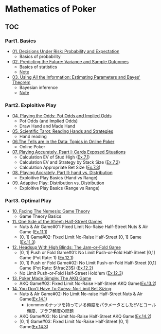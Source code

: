 # Mathematics of Poker

## TOC

### Part1. Basics

- [01. Decisions Under Risk: Probability and Expectation](chapter01/main.md)
  - Basics of probability
- [02. Predicting the Future: Variance and Sample Outcomes](chapter02/main.md)
  - Basics of statistics
  - [Note](chapter02/note.md)
- [03. Using All the Information: Estimating Parameters and Bayes' Theorem](chapter03/main.md)
  - Bayesian inference
  - [Note](chapter03/note.md)

### Part2. Exploitive Play

- [04. Playing the Odds: Pot Odds and Implied Odds](chapter04/main.md)
  - Pot Odds (and Implied Odds)
  - Draw Hand and Made Hand
- [05. Scientific Tarot: Reading Hands and Strategies](chapter05/main.md)
  - Hand reading
- [06.The Tells are in the Data: Topics in Online Poker](chapter06/main.md)
  - Online Poker
- [07. Playing Accurately, Psart I: Cards Exposed Situations](chapter07/main.md)
  - Calculation EV of Stud High ([Ex.7.1](chapter07/main.md#ex7-1))
  - Calculation EV and Strategy by Stack Size ([Ex.7.2](chapter07/main.md#ex7-2))
  - Calculation Appropriate Bet Size ([Ex.7.3](chapter07/main.md#ex7-3))
- [08. Playing Accrately, Part Ⅱ: hand vs. Distribution](chapter08/main.md)
  - Exploitive Play Basics (Hand vs Range)
- [09. Adaptive Play: Distribution vs. Distribution](chapter09/main.md)
  - Exploitive Play Basics (Range vs Range)

### Part3. Optimal Play

- [10. Facing The Nemesis: Game Theory](chapter10/main.md)
  - Game Theory Basics
- [11. One Side of the Street: Half-Street Games](chapter11/main.md)
  - Nuts & Air Game#01: Fixed Limit No-Raise Half-Street Nuts & Air Game ([Ex.11.1](chapter11/main.md#ex111-透視のゲーム))
  - \[0, 1\] Game#02: Fixed Limit No-Raise Half-Street \[0, 1\] Game ([Ex.11.3](chapter11/main.md#ex113-0-1game2))
- [12. Headsup With High Blinds: The Jam-or-Fold Game](chapter12/main.md)
  - \[0, 1\] Push or Fold Game#01: No Limit Push-or-Fold Half-Street \[0,1\] Game (Pot Rate: 1) ([Ex.12.1](chapter12/main.md#ex121-01push-or-fold-game1))
  - \[0, 1\] Push or Fold Game#02: No Limit Push-or-Fold Half-Street \[0,1\] Game (Pot Rate: $\frac23$) ([Ex.12.2](chapter12/main.md#ex122-01push-or-fold-game2))
  - No Limit Push-or-Fold Half-Street Hold'em ([Ex.12.3](chapter12/main.md#ex123-push-or-fold-nlh))
- [13. Poker Made Simple: The AKQ Game](chapter13/main.md)
  - AKQ Game#02: Fixed Limit No-Raise Half-Street AKQ Game([Ex.13.2](chapter13/main.md#ex132-akq-game-2))
- [14. You Don't Have To Guess: No-Limit Bet Sizing](chapter14/main.md)
  - Nuts & Air Game#02: No Limit No-raise Half-Street Nuts & Air Game([Ex.14.1](chapter14/main.md#ex141-half-street-no-limit-clairvoyance-game))
    - (comment)ナッツを持っている頻度をパラメータとしたEVとコール頻度、ブラフ頻度の問題
  - AKQ Game#03: No Limit No-Raise Half-Street AKQ Game([Ex.14.2](chapter14/main.md#ex142-akq-game-3))
  - \[0, 1\] Game#03: Fixed Limit No-Raise Half-Street \[0, 1\] Game([Ex.14.3](chapter14/main.md#ex143-01game-3))
